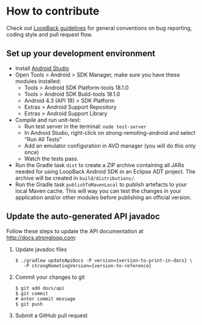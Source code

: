 # How to contribute

Check out
[LoopBack guidelines](https://github.com/strongloop/loopback/wiki/How-To-Contribute)
for general conventions on bug reporting, coding style and pull request flow.

## Set up your development environment

 * Install [Android Studio](http://developer.android.com/sdk/installing/studio.html)
 * Open Tools &gt; Android &gt; SDK Manager, make sure you have these modules
   installed:
   * Tools &gt; Android SDK Platform-tools 18.1.0
   * Tools &gt; Android SDK Build-tools 18.1.0
   * Android 4.3 (API 18) &gt; SDK Platform
   * Extras &gt; Android Support Repository
   * Extras &gt; Android Support Library
 * Compile and run unit-test:
   * Run test server in the terminal: `node test-server`
   * In Android Studio, right-click on strong-remoting-android and
     select "Run All Tests"
   * Add an emulator configuration in AVD manager (you will do this only once)
   * Watch the tests pass.
 * Run the Gradle task `dist` to create a ZIP archive containing all JARs
   needed for using LoopBack Android SDK in an Eclipse ADT project. The archive
   will be created in `build/distributions/`.
 * Run the Gradle task `publishToMavenLocal` to publish artefacts to your
   local Maven cache. This will way you can test the changes in your
   application and/or other modules before publishing an official version.

## Update the auto-generated API javadoc

Follow these steps to update the API documentation at http://docs.strongloop.com:

 1. Update javadoc files

        $ ./gradlew updateApiDocs -P version={version-to-print-in-docs} \
           -P strongRemotingVersion={version-to-reference}

 1. Commit your changes to git

        $ git add docs/api
        $ git commit
        # enter commit message
        $ git push

 1. Submit a GitHub pull request
